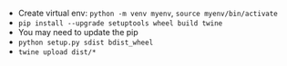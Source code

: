 
- Create virtual env: `python -m venv myenv`, `source myenv/bin/activate`
- `pip install --upgrade setuptools wheel build twine`
- You may need to update the pip
- `python setup.py sdist bdist_wheel`
- `twine upload dist/*`
